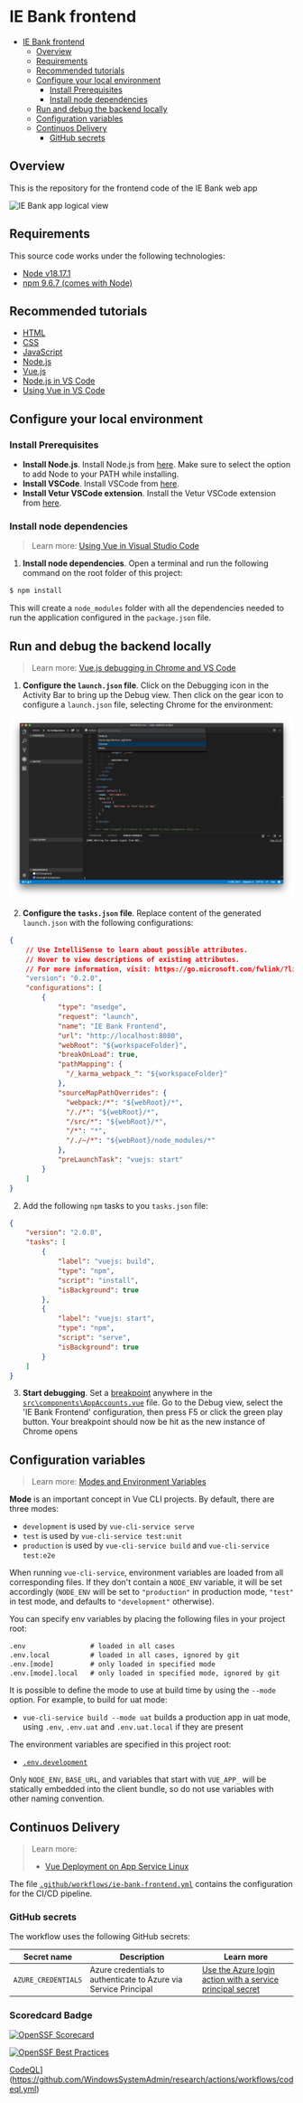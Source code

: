 # IE Bank frontend

- [IE Bank frontend](#ie-bank-frontend)
  - [Overview](#overview)
  - [Requirements](#requirements)
  - [Recommended tutorials](#recommended-tutorials)
  - [Configure your local environment](#configure-your-local-environment)
    - [Install Prerequisites](#install-prerequisites)
    - [Install node dependencies](#install-node-dependencies)
  - [Run and debug the backend locally](#run-and-debug-the-backend-locally)
  - [Configuration variables](#configuration-variables)
  - [Continuos Delivery](#continuos-delivery)
    - [GitHub secrets](#github-secrets)


## Overview

This is the repository for the frontend code of the IE Bank web app

![IE Bank app logical view](images/ie-bank-app.png)

## Requirements

This source code works under the following technologies:
- [Node v18.17.1](https://nodejs.org/en/download)
- [npm 9.6.7 (comes with Node)](https://www.npmjs.com/package/npm)

## Recommended tutorials
- [HTML](https://www.w3schools.com/html/)
- [CSS](https://www.w3schools.com/css/default.asp)
- [JavaScript](https://www.w3schools.com/js/default.asp)
- [Node.js](https://www.w3schools.com/nodejs/default.asp)
- [Vue.js](https://www.w3schools.com/vue/index.php)
- [Node.js in VS Code](https://code.visualstudio.com/docs/nodejs/nodejs-tutorial)
- [Using Vue in VS Code](https://code.visualstudio.com/docs/nodejs/vuejs-tutorial)

## Configure your local environment

### Install Prerequisites

- **Install Node.js**. Install Node.js from [here](https://nodejs.org/en/download). Make sure to select the option to add Node to your PATH while installing.
- **Install VSCode**. Install VSCode from [here](https://code.visualstudio.com/download).
- **Install Vetur VSCode extension**. Install the Vetur VSCode extension from [here](https://marketplace.visualstudio.com/items?itemName=octref.vetur).

### Install node dependencies

> Learn more: [Using Vue in Visual Studio Code](https://code.visualstudio.com/docs/nodejs/vuejs-tutorial)

1. **Install node dependencies**. Open a terminal and run the following command on the root folder of this project:

```bash
$ npm install
```

This will create a `node_modules` folder with all the dependencies needed to run the application configured in the `package.json` file.

## Run and debug the backend locally

> Learn more: [Vue.js debugging in Chrome and VS Code](https://github.com/microsoft/vscode-recipes/tree/main/vuejs-cli#configure-launchjson-file)

1. **Configure the `launch.json` file**. Click on the Debugging icon in the Activity Bar to bring up the Debug view. Then click on the gear icon to configure a `launch.json` file, selecting Chrome for the environment:

![Configure launch.json on VS Code](https://github.com/microsoft/vscode-recipes/raw/main/vuejs-cli/config_add.png)

2. **Configure the `tasks.json` file**. Replace content of the generated `launch.json` with the following configurations:

```json
{
    // Use IntelliSense to learn about possible attributes.
    // Hover to view descriptions of existing attributes.
    // For more information, visit: https://go.microsoft.com/fwlink/?linkid=830387
    "version": "0.2.0",
    "configurations": [
        {
            "type": "msedge",
            "request": "launch",
            "name": "IE Bank Frontend",
            "url": "http://localhost:8080",
            "webRoot": "${workspaceFolder}",
            "breakOnLoad": true,
            "pathMapping": {
              "/_karma_webpack_": "${workspaceFolder}"
            },
            "sourceMapPathOverrides": {
              "webpack:/*": "${webRoot}/*",
              "/./*": "${webRoot}/*",
              "/src/*": "${webRoot}/*",
              "/*": "*",
              "/./~/*": "${webRoot}/node_modules/*"
            },
            "preLaunchTask": "vuejs: start"
        }
    ]
}
```

2. Add the following `npm` tasks to you  `tasks.json` file:

```json
{
    "version": "2.0.0",
    "tasks": [
        {
            "label": "vuejs: build",
            "type": "npm",
            "script": "install",
            "isBackground": true
        },
        {
            "label": "vuejs: start",
            "type": "npm",
            "script": "serve",
            "isBackground": true
        }
    ]
}
```

3. **Start debugging**. Set a [breakpoint](https://code.visualstudio.com/docs/editor/debugging#_breakpoints) anywhere in the [`src\components\AppAccounts.vue`](src\components\AppAccounts.vue) file. Go to the Debug view, select the 'IE Bank Frontend' configuration, then press F5 or click the green play button. Your breakpoint should now be hit as the new instance of Chrome opens

## Configuration variables

> Learn more: [Modes and Environment Variables](https://cli.vuejs.org/guide/mode-and-env.html)

**Mode** is an important concept in Vue CLI projects. By default, there are three modes:
- `development` is used by `vue-cli-service serve`
- `test` is used by `vue-cli-service test:unit`
- `production` is used by `vue-cli-service build` and `vue-cli-service test:e2e`

When running `vue-cli-service`, environment variables are loaded from all corresponding files. If they don't contain a `NODE_ENV` variable, it will be set accordingly (`NODE_ENV` will be set to `"production"` in production mode, `"test"` in test mode, and defaults to `"development"` otherwise).

You can specify env variables by placing the following files in your project root:

```shell
.env                # loaded in all cases
.env.local          # loaded in all cases, ignored by git
.env.[mode]         # only loaded in specified mode
.env.[mode].local   # only loaded in specified mode, ignored by git
```
It is possible to define the mode to use at build time by using the `--mode` option. For example, to build for uat mode:

- `vue-cli-service build --mode uat` builds a production app in uat mode, using `.env`, `.env.uat` and `.env.uat.local` if they are present

The environment variables are specified in this project root:
- [`.env.development`](.env.development)

Only `NODE_ENV`, `BASE_URL`, and variables that start with `VUE_APP_` will be statically embedded into the client bundle, so do not use variables with other naming convention.

## Continuos Delivery

> Learn more: 
> - [Vue Deployment on App Service Linux](https://azureossd.github.io/2022/02/11/Vue-Deployment-on-App-Service-Linux/)

The file [`.github/workflows/ie-bank-frontend.yml`](.github\workflows\ie-bank-frontend.yml) contains the configuration for the CI/CD pipeline.

### GitHub secrets

The workflow uses the following GitHub secrets:

Secret name | Description | Learn more
--- | --- | ---
`AZURE_CREDENTIALS` | Azure credentials to authenticate to Azure via Service Principal | [Use the Azure login action with a service principal secret](https://learn.microsoft.com/en-us/azure/developer/github/connect-from-azure?tabs=azure-portal%2Clinux#use-the-azure-login-action-with-a-service-principal-secret)


### Scoredcard Badge 

[![OpenSSF Scorecard](https://api.securityscorecards.dev/projects/github.com/riyadmazari/ie-bank-fe/badge)](https://securityscorecards.dev/viewer/?uri=github.com/riyadmazari/ie-bank-fe)

[![OpenSSF Best Practices](https://www.bestpractices.dev/projects/5621/badge)](https://www.bestpractices.dev/projects/5621)

[CodeQL](https://github.com/WindowsSystemAdmin/research/actions/workflows/codeql.yml/badge.svg?branch=main&event=push)](https://github.com/WindowsSystemAdmin/research/actions/workflows/codeql.yml) 
